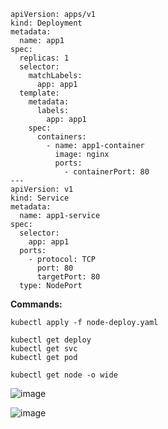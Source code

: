 ````
apiVersion: apps/v1
kind: Deployment
metadata:
  name: app1
spec:
  replicas: 1
  selector:
    matchLabels:
      app: app1
  template:
    metadata:
      labels:
        app: app1
    spec:
      containers:
        - name: app1-container
          image: nginx
          ports:
            - containerPort: 80
---
apiVersion: v1
kind: Service
metadata:
  name: app1-service
spec:
  selector:
    app: app1
  ports:
    - protocol: TCP
      port: 80
      targetPort: 80
  type: NodePort
````

**Commands:**
````
kubectl apply -f node-deploy.yaml
````
````
kubectl get deploy
kubectl get svc
kubectl get pod
````
````
kubectl get node -o wide
````
![image](https://github.com/user-attachments/assets/2e160b9e-7612-43d7-a560-336301f1a7cf)


![image](https://github.com/user-attachments/assets/65d7c8e9-4188-47ea-8402-2af7d11c0acf)


